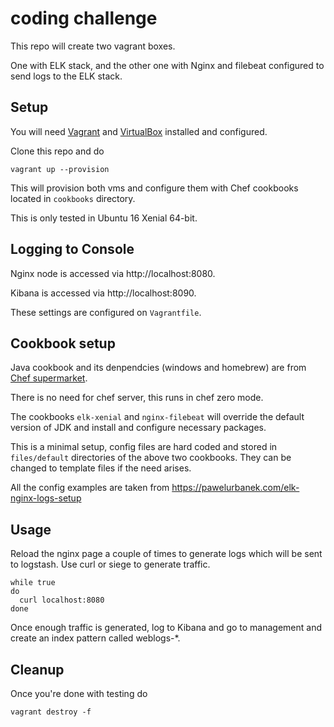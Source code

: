 # coding challenge

This repo will create two vagrant boxes.

One with ELK stack, and the other one with Nginx and filebeat configured to send logs to the ELK stack.

## Setup
You will need [Vagrant](https://www.vagrantup.com/) and [VirtualBox](https://www.virtualbox.org/wiki/Downloads) installed and configured.

Clone this repo and do
```
vagrant up --provision
```

This will provision both vms and configure them with Chef cookbooks located in `cookbooks` directory.

This is only tested in Ubuntu 16 Xenial 64-bit.

## Logging to Console
Nginx node is accessed via http://localhost:8080.

Kibana is accessed via http://localhost:8090.

These settings are configured on `Vagrantfile`.

## Cookbook setup
Java cookbook and its denpendcies (windows and homebrew) are from [Chef supermarket](https://supermarket.chef.io/).

There is no need for chef server, this runs in chef zero mode.

The cookbooks `elk-xenial` and `nginx-filebeat` will override the default version of JDK and install and configure necessary packages.

This is a minimal setup, config files are hard coded and stored in `files/default` directories of the above two cookbooks. They can be
changed to template files if the need arises.

All the config examples are taken from https://pawelurbanek.com/elk-nginx-logs-setup

## Usage
Reload the nginx page a couple of times to generate logs which will be sent to logstash. Use curl or siege to generate traffic.
```
while true
do
  curl localhost:8080
done
```

Once enough traffic is generated, log to Kibana and go to management and create an index pattern called weblogs-*.

## Cleanup
Once you're done with testing do
```
vagrant destroy -f
```
